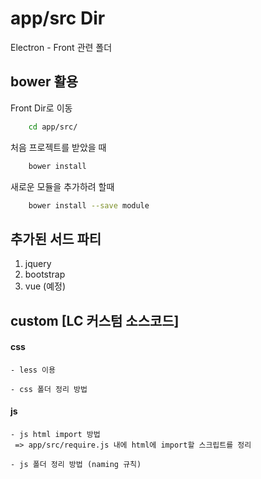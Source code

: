 # app/src Dir

Electron - Front 관련 폴더

## bower 활용

Front Dir로 이동

```bash
    cd app/src/
```

처음 프로젝트를 받았을 때

```bash
    bower install
```

새로운 모듈을 추가하려 할때

```bash
    bower install --save module
```

## 추가된 서드 파티

1. jquery
2. bootstrap
3. vue (예정)

## custom [LC 커스텀 소스코드]

#### css

    - less 이용

    - css 폴더 정리 방법

#### js

    - js html import 방법
     => app/src/require.js 내에 html에 import할 스크립트를 정리

    - js 폴더 정리 방법 (naming 규칙)

